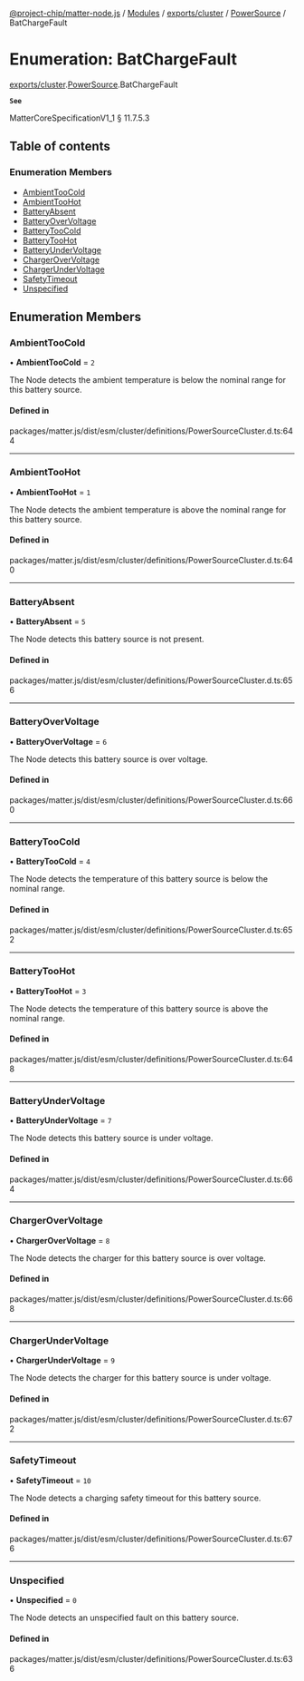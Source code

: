 [@project-chip/matter-node.js](../README.md) / [Modules](../modules.md) / [exports/cluster](../modules/exports_cluster.md) / [PowerSource](../modules/exports_cluster.PowerSource.md) / BatChargeFault

# Enumeration: BatChargeFault

[exports/cluster](../modules/exports_cluster.md).[PowerSource](../modules/exports_cluster.PowerSource.md).BatChargeFault

**`See`**

MatterCoreSpecificationV1_1 § 11.7.5.3

## Table of contents

### Enumeration Members

- [AmbientTooCold](exports_cluster.PowerSource.BatChargeFault.md#ambienttoocold)
- [AmbientTooHot](exports_cluster.PowerSource.BatChargeFault.md#ambienttoohot)
- [BatteryAbsent](exports_cluster.PowerSource.BatChargeFault.md#batteryabsent)
- [BatteryOverVoltage](exports_cluster.PowerSource.BatChargeFault.md#batteryovervoltage)
- [BatteryTooCold](exports_cluster.PowerSource.BatChargeFault.md#batterytoocold)
- [BatteryTooHot](exports_cluster.PowerSource.BatChargeFault.md#batterytoohot)
- [BatteryUnderVoltage](exports_cluster.PowerSource.BatChargeFault.md#batteryundervoltage)
- [ChargerOverVoltage](exports_cluster.PowerSource.BatChargeFault.md#chargerovervoltage)
- [ChargerUnderVoltage](exports_cluster.PowerSource.BatChargeFault.md#chargerundervoltage)
- [SafetyTimeout](exports_cluster.PowerSource.BatChargeFault.md#safetytimeout)
- [Unspecified](exports_cluster.PowerSource.BatChargeFault.md#unspecified)

## Enumeration Members

### AmbientTooCold

• **AmbientTooCold** = ``2``

The Node detects the ambient temperature is below the nominal range for this battery source.

#### Defined in

packages/matter.js/dist/esm/cluster/definitions/PowerSourceCluster.d.ts:644

___

### AmbientTooHot

• **AmbientTooHot** = ``1``

The Node detects the ambient temperature is above the nominal range for this battery source.

#### Defined in

packages/matter.js/dist/esm/cluster/definitions/PowerSourceCluster.d.ts:640

___

### BatteryAbsent

• **BatteryAbsent** = ``5``

The Node detects this battery source is not present.

#### Defined in

packages/matter.js/dist/esm/cluster/definitions/PowerSourceCluster.d.ts:656

___

### BatteryOverVoltage

• **BatteryOverVoltage** = ``6``

The Node detects this battery source is over voltage.

#### Defined in

packages/matter.js/dist/esm/cluster/definitions/PowerSourceCluster.d.ts:660

___

### BatteryTooCold

• **BatteryTooCold** = ``4``

The Node detects the temperature of this battery source is below the nominal range.

#### Defined in

packages/matter.js/dist/esm/cluster/definitions/PowerSourceCluster.d.ts:652

___

### BatteryTooHot

• **BatteryTooHot** = ``3``

The Node detects the temperature of this battery source is above the nominal range.

#### Defined in

packages/matter.js/dist/esm/cluster/definitions/PowerSourceCluster.d.ts:648

___

### BatteryUnderVoltage

• **BatteryUnderVoltage** = ``7``

The Node detects this battery source is under voltage.

#### Defined in

packages/matter.js/dist/esm/cluster/definitions/PowerSourceCluster.d.ts:664

___

### ChargerOverVoltage

• **ChargerOverVoltage** = ``8``

The Node detects the charger for this battery source is over voltage.

#### Defined in

packages/matter.js/dist/esm/cluster/definitions/PowerSourceCluster.d.ts:668

___

### ChargerUnderVoltage

• **ChargerUnderVoltage** = ``9``

The Node detects the charger for this battery source is under voltage.

#### Defined in

packages/matter.js/dist/esm/cluster/definitions/PowerSourceCluster.d.ts:672

___

### SafetyTimeout

• **SafetyTimeout** = ``10``

The Node detects a charging safety timeout for this battery source.

#### Defined in

packages/matter.js/dist/esm/cluster/definitions/PowerSourceCluster.d.ts:676

___

### Unspecified

• **Unspecified** = ``0``

The Node detects an unspecified fault on this battery source.

#### Defined in

packages/matter.js/dist/esm/cluster/definitions/PowerSourceCluster.d.ts:636
